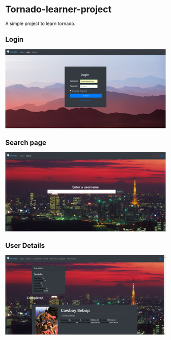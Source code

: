 # Tornado-learner-project
A simple project to learn tornado.

## Login
![Login](images/Login.png)

## Search page
![Search](images/Search.png)

## User Details
![user](images/user.PNG)
